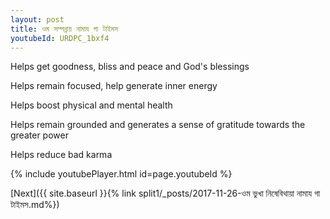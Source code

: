 ```yaml
---
layout: post
title: ওম সম্পন্নায় নামায গা টাইমস
youtubeId: URDPC_1bxf4
---
```

 
 
Helps get goodness, bliss and peace and God's blessings
 
Helps remain focused, help generate inner energy 
 
Helps boost physical and mental health 
 
Helps remain grounded and generates a sense of gratitude towards the greater power 
 
Helps reduce bad karma
 
 
 
 


{% include youtubePlayer.html id=page.youtubeId %}
 
[Next]({{ site.baseurl }}{% link  split1/_posts/2017-11-26-ওম ভুখা নিষেবিথায়া নামায গা টাইমস.md%})
 
